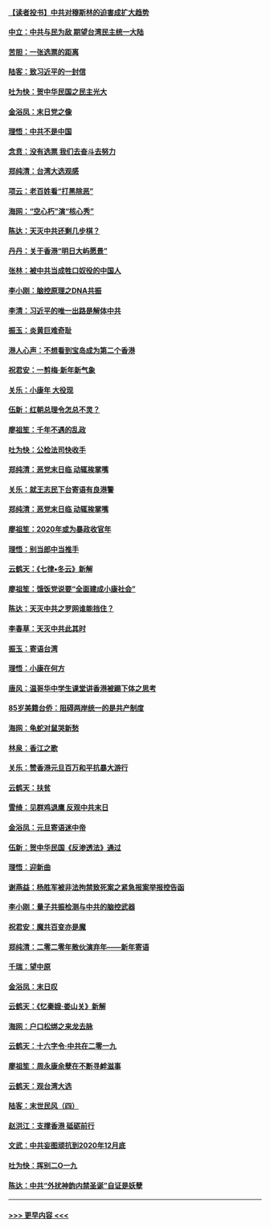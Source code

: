 #### [【读者投书】中共对穆斯林的迫害成扩大趋势](../pages/nsc993/n11791371.md?t=01151122) 
#### [中立：中共与民为敌 期望台湾民主统一大陆](../pages/nsc993/n11790392.md?t=01151122) 
#### [苦胆：一张选票的距离](../pages/nsc993/n11788914.md?t=01151122) 
#### [陆客：致习近平的一封信](../pages/nsc993/n11788867.md?t=01151122) 
#### [吐为快：贺中华民国之民主光大](../pages/nsc993/n11788618.md?t=01151122) 
#### [金浴凤：末日党之像](../pages/nsc993/n11787475.md?t=01151122) 
#### [理悟：中共不是中国](../pages/nsc993/n11787463.md?t=01151122) 
#### [念贲：没有选票  我们去奋斗去努力](../pages/nsc993/n11787398.md?t=01151122) 
#### [郑纯清：台湾大选观感](../pages/nsc993/n11786210.md?t=01151122) 
#### [项云：老百姓看“打黑除恶”](../pages/nsc993/n11785398.md?t=01151122) 
#### [海网：“空心朽”演“核心秀”](../pages/nsc993/n11783874.md?t=01151122) 
#### [陈达：天灭中共还剩几步棋？](../pages/nsc993/n11783719.md?t=01151122) 
#### [丹丹：关于香港“明日大屿愿景”](../pages/nsc993/n11783273.md?t=01151122) 
#### [张林：被中共当成牲口奴役的中国人](../pages/nsc993/n11782397.md?t=01151122) 
#### [李小刚：脑控原理之DNA共振](../pages/nsc993/n11780962.md?t=01151122) 
#### [李清：习近平的唯一出路是解体中共](../pages/nsc993/n11780866.md?t=01151122) 
#### [振玉：炎黄巨难奇耻](../pages/nsc993/n11779632.md?t=01151122) 
#### [港人心声：不想看到宝岛成为第二个香港](../pages/nsc993/n11778817.md?t=01151122) 
#### [祝君安：一剪梅‧新年新气象](../pages/nsc993/n11776340.md?t=01151122) 
#### [关乐：小康年 大役现](../pages/nsc993/n11774213.md?t=01151122) 
#### [伍新：红朝总理令怎总不灵？](../pages/nsc993/n11770813.md?t=01151122) 
#### [廖祖笙：千年不遇的乱政](../pages/nsc993/n11770373.md?t=01151122) 
#### [吐为快：公检法司快收手](../pages/nsc993/n11770359.md?t=01151122) 
#### [郑纯清：恶党末日临 动辄挨掌嘴](../pages/nsc993/n11769912.md?t=01151122) 
#### [关乐：就王志民下台寄语有良港警](../pages/nsc993/n11769903.md?t=01151122) 
#### [郑纯清：恶党末日临 动辄挨掌嘴](../pages/nsc993/n11769356.md?t=01151122) 
#### [廖祖笙：2020年或为暴政收官年](../pages/nsc993/n11768216.md?t=01151122) 
#### [理悟：别当郎中当推手](../pages/nsc993/n11768243.md?t=01151122) 
#### [云鹤天：《七律▪冬云》新解](../pages/nsc993/n11768204.md?t=01151122) 
#### [廖祖笙：饿饭党说要“全面建成小康社会”](../pages/nsc993/n11767482.md?t=01151122) 
#### [陈达：天灭中共之罗网谁能挡住？](../pages/nsc993/n11767465.md?t=01151122) 
#### [李春草：天灭中共此其时](../pages/nsc993/n11767452.md?t=01151122) 
#### [振玉：寄语台湾](../pages/nsc993/n11767432.md?t=01151122) 
#### [理悟：小康在何方](../pages/nsc993/n11767394.md?t=01151122) 
#### [唐风：温哥华中学生课堂讲香港被踢下体之思考](../pages/nsc993/n11766848.md?t=01151122) 
#### [85岁美籍台侨：阻碍两岸统一的是共产制度](../pages/nsc993/n11765043.md?t=01151122) 
#### [海网：龟蛇对鼠哭新愁](../pages/nsc993/n11764895.md?t=01151122) 
#### [林泉：香江之歌](../pages/nsc993/n11764415.md?t=01151122) 
#### [关乐：赞香港元旦百万和平抗暴大游行](../pages/nsc993/n11764382.md?t=01151122) 
#### [云鹤天：扶贫](../pages/nsc993/n11764245.md?t=01151122) 
#### [雪绮：见群鸡退鹰  反观中共末日](../pages/nsc993/n11762112.md?t=01151122) 
#### [金浴凤：元旦寄语迷中帝](../pages/nsc993/n11761788.md?t=01151122) 
#### [伍新：贺中华民国《反渗透法》通过](../pages/nsc993/n11761994.md?t=01151122) 
#### [理悟：迎新曲](../pages/nsc993/n11761152.md?t=01151122) 
#### [谢燕益：杨胜军被非法拘禁致死案之紧急报案举报控告函](../pages/nsc993/n11756134.md?t=01151122) 
#### [李小刚：量子共振检测与中共的脑控武器](../pages/nsc993/n11754518.md?t=01151122) 
#### [祝君安：魔共百变亦是魔](../pages/nsc993/n11754469.md?t=01151122) 
#### [郑纯清：二零二零年散伙演弃年——新年寄语](../pages/nsc993/n11754195.md?t=01151122) 
#### [千瑞：望中原](../pages/nsc993/n11754159.md?t=01151122) 
#### [金浴凤：末日叹](../pages/nsc993/n11752359.md?t=01151122) 
#### [云鹤天：《忆秦娥‧娄山关》新解](../pages/nsc993/n11752348.md?t=01151122) 
#### [海网：户口松绑之来龙去脉](../pages/nsc993/n11752328.md?t=01151122) 
#### [云鹤天：十六字令‧中共在二零一九](../pages/nsc993/n11752305.md?t=01151122) 
#### [廖祖笙：周永康余孽在不断寻衅滋事](../pages/nsc993/n11751013.md?t=01151122) 
#### [云鹤天：观台湾大选](../pages/nsc993/n11751007.md?t=01151122) 
#### [陆客：末世民风（四）](../pages/nsc993/n11749203.md?t=01151122) 
#### [赵洪江：支撑香港 砥砺前行](../pages/nsc993/n11748482.md?t=01151122) 
#### [文武：中共妄图顽抗到2020年12月底](../pages/nsc993/n11748446.md?t=01151122) 
#### [吐为快：挥别二O一九](../pages/nsc993/n11748411.md?t=01151122) 
#### [陈达：中共“外扰神韵内禁圣诞”自证是妖孽](../pages/nsc993/n11748226.md?t=01151122) 

----
#### [ >>> 更早内容 <<< ](../indexes/nsc993-earlier.md)
